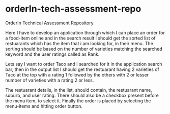 # orderIn-tech-assessment-repo
OrderIn Technical Assessment Repository

Here I have to develop an application through which I can place an order for a food-item online and in the 
search result I should get the sorted list of restuarants which has the item that i am looking for, in their menu.
The sorting should be based on the number of varieties matching the searched keyword and the user ratings called as Rank.

Lets say I want to order Taco and I searched for it in the application search bar, then in the output list I should get 
the restuarant having 2 varieties of Taco at the top with a rating 1 followed by the others with 2 or lesser number of 
varieties with a rating 2 or less.

The restuarant details, in the list, should contain, the restuarant name, suburb, and user rating.
There should also be a checkbox present before the menu item, to select it.
Finally the order is placed by selecting the menu-items and hitting order button.

